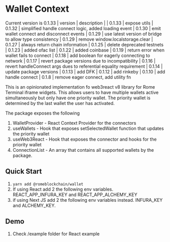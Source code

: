 # Wallet Context

Current version is 0.1.33
| version | description |
| 0.1.33 | expose utils
| 0.1.32 | simplified handle connect logic, added loading event
| 0.1.30 | emit wallet connect and disconnect events
| 0.1.29 | use latest version of bridge to allow type consistency
| 0.1.29 | remove window.localstorage.clear
| 0.1.27 | always return chain information
| 0.1.25 | delete deprecated testnets
| 0.1.23 | added ofac list
| 0.1.22 | added coinbase
| 0.1.19 | return error when wallet fails to connect
| 0.1.18 | add boolean for eagerly connecting to network
| 0.1.17 | revert package versions due to incompatibility
| 0.1.16 | revert handleConnect args dues to referential equality requirement
| 0.1.14 | update package versions
| 0.1.13 | add DFK
| 0.1.12 | add rinkeby
| 0.1.10 | add handle connect
| 0.1.8 | remove eager connect, add utility fn

This is an opinionated implementation fo web3react v8 library for Rome Terminal iframe widgets.
This allows users to have multiple wallets active simultaneously but only have one priority wallet.
The priority wallet is determined by the last wallet the user has activated.

The package exposes the following

1. WalletProvider - React Context Provider for the connectors
2. useWallets - Hook that exposes setSelectedWallet function that updates the priority wallet
3. useWeb3React - Hook that exposes the connector and hooks for the priority wallet
4. ConnectionList - An array that contains all supported wallets by the package.

## Quick Start

1. `yarn add @romeblockchain/wallet`
2. If using React add 2 the following env variables. REACT_APP_INFURA_KEY and REACT_APP_ALCHEMY_KEY
3. if using Next JS add 2 the following env variables instead. INFURA_KEY and ALCHEMY_KEY.

## Demo

1. Check /example folder for React example
